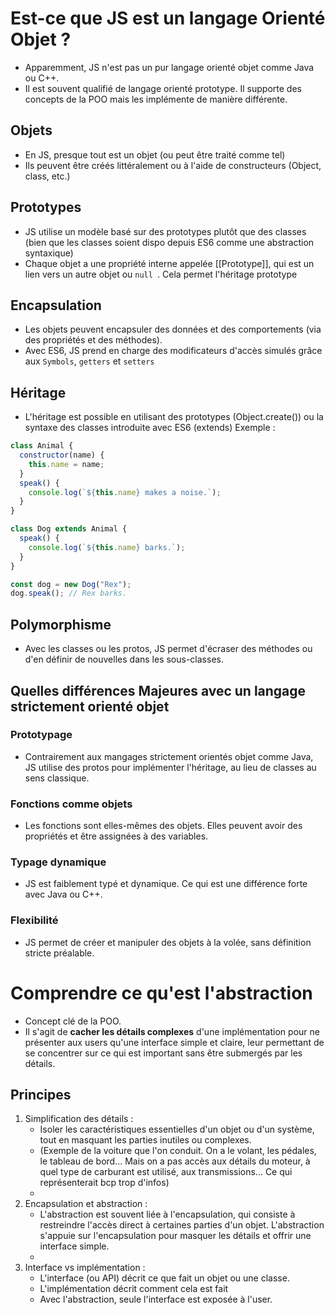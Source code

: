 # Est-ce que JS est un langage Orienté Objet ?

- Apparemment, JS n'est pas un pur langage orienté objet comme Java ou C++.
- Il est souvent qualifié de langage orienté prototype. Il supporte des concepts de la POO mais les implémente de manière différente.

## Objets

- En JS, presque tout est un objet (ou peut être traité comme tel)
- Ils peuvent être créés littéralement ou à l'aide de constructeurs (Object, class, etc.)

## Prototypes

- JS utilise un modèle basé sur des prototypes plutôt que des classes (bien que les classes soient dispo depuis ES6 comme une abstraction syntaxique)
- Chaque objet a une propriété interne appelée [[Prototype]], qui est un lien vers un autre objet ou `null `. Cela permet l'héritage prototype

## Encapsulation

- Les objets peuvent encapsuler des données et des comportements (via des propriétés et des méthodes).
- Avec ES6, JS prend en charge des modificateurs d'accès simulés grâce aux `Symbols`, `getters` et `setters`

## Héritage

- L'héritage est possible en utilisant des prototypes (Object.create()) ou la syntaxe des classes introduite avec ES6 (extends)
  Exemple :

```js
class Animal {
  constructor(name) {
    this.name = name;
  }
  speak() {
    console.log(`${this.name} makes a noise.`);
  }
}

class Dog extends Animal {
  speak() {
    console.log(`${this.name} barks.`);
  }
}

const dog = new Dog("Rex");
dog.speak(); // Rex barks.
```

## Polymorphisme

- Avec les classes ou les protos, JS permet d'écraser des méthodes ou d'en définir de nouvelles dans les sous-classes.

## Quelles différences Majeures avec un langage strictement orienté objet

### Prototypage

- Contrairement aux mangages strictement orientés objet comme Java, JS utilise des protos pour implémenter l'héritage, au lieu de classes au sens classique.

### Fonctions comme objets

- Les fonctions sont elles-mêmes des objets. Elles peuvent avoir des propriétés et être assignées à des variables.

### Typage dynamique

- JS est faiblement typé et dynamique. Ce qui est une différence forte avec Java ou C++.

### Flexibilité

- JS permet de créer et manipuler des objets à la volée, sans définition stricte préalable.

# Comprendre ce qu'est l'abstraction

- Concept clé de la POO.
- Il s'agit de **cacher les détails complexes** d'une implémentation pour ne présenter aux users qu'une interface simple et claire, leur permettant de se concentrer sur ce qui est important sans être submergés par les détails.

## Principes

1. Simplification des détails :
   - Isoler les caractéristiques essentielles d'un objet ou d'un système, tout en masquant les parties inutiles ou complexes.
   - (Exemple de la voiture que l'on conduit. On a le volant, les pédales, le tableau de bord... Mais on a pas accès aux détails du moteur, à quel type de carburant est utilisé, aux transmissions... Ce qui représenterait bcp trop d'infos)
   -
2. Encapsulation et abstraction :
   - L'abstraction est souvent liée à l'encapsulation, qui consiste à restreindre l'accès direct à certaines parties d'un objet. L'abstraction s'appuie sur l'encapsulation pour masquer les détails et offrir une interface simple.
   -
3. Interface vs implémentation :
   - L'interface (ou API) décrit ce que fait un objet ou une classe.
   - L'implémentation décrit comment cela est fait
   - Avec l'abstraction, seule l'interface est exposée à l'user.
